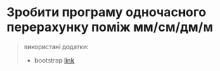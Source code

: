 # Зробити програму одночасного перерахунку поміж мм/см/дм/м

> використані додатки:
> + bootstrap [link](https://getbootstrap.com/docs/4.1/getting-started/introduction/)
